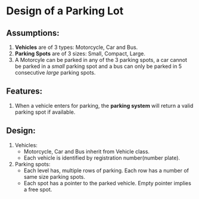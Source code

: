 # Design of a Parking Lot
## Assumptions:
1. **Vehicles** are of 3 types: Motorcycle, Car and Bus.
2. **Parking Spots** are of 3 sizes: Small, Compact, Large.
3. A Motorcyle can be parked in any of the 3 parking spots, a car cannot be parked in a *small* parking spot and a bus can only be parked in 5 consecutive *large* parking spots.

## Features:
1. When a vehicle enters for parking, the **parking system** will return a valid parking spot if available.

## Design:
1. Vehicles:
   - Motorcycle, Car and Bus inherit from Vehicle class.
   - Each vehicle is identified by registration number(number plate).
2. Parking spots: 
   - Each level has, multiple rows of parking. Each row has a number of same size parking spots.
   - Each spot has a pointer to the parked vehicle. Empty pointer implies a free spot.